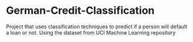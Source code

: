 # German-Credit-Classification
Project that uses classification techniques to predict if a person will default a loan or not. Using the dataset from UCI Machine Learning repository
